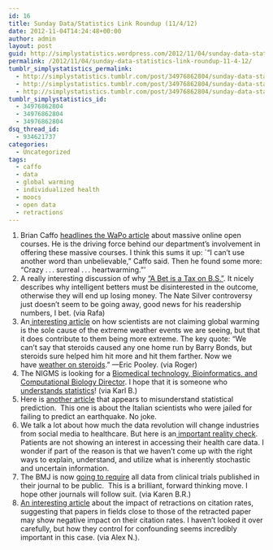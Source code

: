 ```yaml
---
id: 16
title: Sunday Data/Statistics Link Roundup (11/4/12)
date: 2012-11-04T14:24:48+00:00
author: admin
layout: post
guid: http://simplystatistics.wordpress.com/2012/11/04/sunday-data-statistics-link-roundup-11-4-12
permalink: /2012/11/04/sunday-data-statistics-link-roundup-11-4-12/
tumblr_simplystatistics_permalink:
  - http://simplystatistics.tumblr.com/post/34976862804/sunday-data-statistics-link-roundup-11-4-12
  - http://simplystatistics.tumblr.com/post/34976862804/sunday-data-statistics-link-roundup-11-4-12
  - http://simplystatistics.tumblr.com/post/34976862804/sunday-data-statistics-link-roundup-11-4-12
tumblr_simplystatistics_id:
  - 34976862804
  - 34976862804
  - 34976862804
dsq_thread_id:
  - 934621737
categories:
  - Uncategorized
tags:
  - caffo
  - data
  - global warming
  - individualized health
  - moocs
  - open data
  - retractions
---
```

  1. Brian Caffo <a href="http://www.washingtonpost.com/local/education/elite-education-for-the-masses/2012/11/03/c2ac8144-121b-11e2-ba83-a7a396e6b2a7_story.html?wpisrc=emailtoafriend" target="_blank">headlines the WaPo article</a> about massive online open courses. He is the driving force behind our department&#8217;s involvement in offering these massive courses. I think this sums it up: \`<span>“I can’t use another word than unbelievable,” Caffo said. Then he found some more: “Crazy . . . surreal . . . heartwarming.”&#8217;</span>
  2. <span>A really interesting discussion of why <a href="http://marginalrevolution.com/marginalrevolution/2012/11/a-bet-is-a-tax-on-bullshit.html?utm_source=feedburner&utm_medium=feed&utm_campaign=Feed%3A+marginalrevolution%2Ffeed+%28Marginal+Revolution%29" target="_blank">&#8220;A Bet is a Tax on B.S.&#8221;</a>. It nicely describes why intelligent betters must be disinterested in the outcome, otherwise they will end up losing money. The Nate Silver controversy just doesn&#8217;t seem to be going away, good news for his readership numbers, I bet. (via Rafa)</span>
  3. <span>An<a href="http://www.businessweek.com/articles/2012-11-01/its-global-warming-stupid" target="_blank"> interesting article</a> on how scientists are not claiming global warming is the sole cause of the extreme weather events we are seeing, but that it does contribute to them being more extreme. The key quote: </span><span>“We can’t say that steroids caused any one home run by Barry Bonds, but steroids sure helped him hit more and hit them farther. Now we have </span><a href="http://www.businessweek.com/articles/2012-11-01/rising-tide" target="_blank">weather on steroids</a><span>.” &#8212;Eric Pooley. (via Roger)</span>
  4. <span>The NIGMS is looking for a <a href="https://loop.nigms.nih.gov/index.php/2012/11/01/wanted-biomedical-technology-bioinformatics-and-computational-biology-division-director/" target="_blank">Biomedical technology, Bioinformatics, and Computational Biology Director</a>. I hope that it is someone who <a href="http://simplystatistics.org/post/21914291274/people-in-positions-of-power-that-dont-understand" target="_blank">understands statistics</a>! (via Karl B.)</span>
  5. <span>Here is <a href="http://www.spiked-online.com/site/article/13016/" target="_blank">another article</a> that appears to misunderstand statistical prediction.  This one is about the Italian scientists who were jailed for failing to predict an earthquake. No joke. </span>
  6. <span>We talk a lot about how much the data revolution will change industries from social media to healthcare. But here is an<a href="http://www.nextgov.com/health/health-it/2012/10/patients-dont-show-much-interest-accessing-health-data-online/59104/" target="_blank"> important reality check</a>. Patients are not showing an interest in accessing their health care data. I wonder if part of the reason is that we haven&#8217;t come up with the right ways to explain, understand, and utilize what is inherently stochastic and uncertain information. </span>
  7. <span>The BMJ is now <a href="http://www.nytimes.com/2012/11/01/business/british-medical-journal-to-require-detailed-clinical-trial-data.html?_r=0" target="_blank">going to require</a> all data from clinical trials published in their journal to be public.  This is a brilliant, forward thinking move. I hope other journals will follow suit. (via Karen B.R.)</span>
  8. <span><a href="http://marginalrevolution.com/marginalrevolution/2012/11/retractions.html" target="_blank">An interesting article</a> about the impact of retractions on citation rates, suggesting that papers in fields close to those of the retracted paper may show negative impact on their citation rates. I haven&#8217;t looked it over carefully, but how they control for confounding seems incredibly important in this case. (via Alex N.). </span>